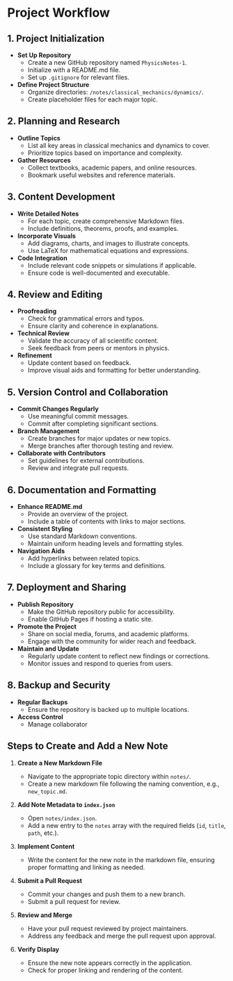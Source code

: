 # Project Workflow

## 1. Project Initialization
- **Set Up Repository**
    - Create a new GitHub repository named `PhysicsNotes-1`.
    - Initialize with a README.md file.
    - Set up `.gitignore` for relevant files.
- **Define Project Structure**
    - Organize directories: `/notes/classical_mechanics/dynamics/`.
    - Create placeholder files for each major topic.

## 2. Planning and Research
- **Outline Topics**
    - List all key areas in classical mechanics and dynamics to cover.
    - Prioritize topics based on importance and complexity.
- **Gather Resources**
    - Collect textbooks, academic papers, and online resources.
    - Bookmark useful websites and reference materials.

## 3. Content Development
- **Write Detailed Notes**
    - For each topic, create comprehensive Markdown files.
    - Include definitions, theorems, proofs, and examples.
- **Incorporate Visuals**
    - Add diagrams, charts, and images to illustrate concepts.
    - Use LaTeX for mathematical equations and expressions.
- **Code Integration**
    - Include relevant code snippets or simulations if applicable.
    - Ensure code is well-documented and executable.

## 4. Review and Editing
- **Proofreading**
    - Check for grammatical errors and typos.
    - Ensure clarity and coherence in explanations.
- **Technical Review**
    - Validate the accuracy of all scientific content.
    - Seek feedback from peers or mentors in physics.
- **Refinement**
    - Update content based on feedback.
    - Improve visual aids and formatting for better understanding.

## 5. Version Control and Collaboration
- **Commit Changes Regularly**
    - Use meaningful commit messages.
    - Commit after completing significant sections.
- **Branch Management**
    - Create branches for major updates or new topics.
    - Merge branches after thorough testing and review.
- **Collaborate with Contributors**
    - Set guidelines for external contributions.
    - Review and integrate pull requests.

## 6. Documentation and Formatting
- **Enhance README.md**
    - Provide an overview of the project.
    - Include a table of contents with links to major sections.
- **Consistent Styling**
    - Use standard Markdown conventions.
    - Maintain uniform heading levels and formatting styles.
- **Navigation Aids**
    - Add hyperlinks between related topics.
    - Include a glossary for key terms and definitions.

## 7. Deployment and Sharing
- **Publish Repository**
    - Make the GitHub repository public for accessibility.
    - Enable GitHub Pages if hosting a static site.
- **Promote the Project**
    - Share on social media, forums, and academic platforms.
    - Engage with the community for wider reach and feedback.
- **Maintain and Update**
    - Regularly update content to reflect new findings or corrections.
    - Monitor issues and respond to queries from users.

## 8. Backup and Security
- **Regular Backups**
    - Ensure the repository is backed up to multiple locations.
- **Access Control**
    - Manage collaborator

## Steps to Create and Add a New Note

1. **Create a New Markdown File**
    - Navigate to the appropriate topic directory within `notes/`.
    - Create a new markdown file following the naming convention, e.g., `new_topic.md`.

2. **Add Note Metadata to `index.json`**
    - Open `notes/index.json`.
    - Add a new entry to the `notes` array with the required fields (`id`, `title`, `path`, etc.).

3. **Implement Content**
    - Write the content for the new note in the markdown file, ensuring proper formatting and linking as needed.

4. **Submit a Pull Request**
    - Commit your changes and push them to a new branch.
    - Submit a pull request for review.

5. **Review and Merge**
    - Have your pull request reviewed by project maintainers.
    - Address any feedback and merge the pull request upon approval.

6. **Verify Display**
    - Ensure the new note appears correctly in the application.
    - Check for proper linking and rendering of the content.
